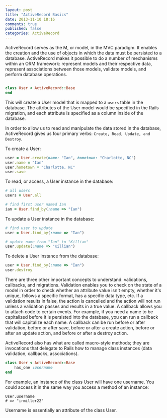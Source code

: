 ```yaml
---
layout: post
title: "ActiveRecord Basics"
date: 2013-11-10 18:16
comments: true
published: false
categories: ActiveRecord
---
```


ActiveRecord serves as the M, or model, in the MVC paradigm.  It enables the creation and the use of objects in which the data must be persisted to a database.  ActiveRecord makes it possible to do a number of mechanisms within an ORM framework: represent models and their respective data, represent associations between those models, validate models, and perform database operations.

```ruby User Model

class User < ActiveRecord::Base
end
```

This will create a User model that is mapped to a `users` table in the database.  The attributes of the User model would be specified in the Rails migration, and each attribute is specified as a column inside of the database.  

In order to allow us to read and manipulate the data stored in the database, ActiveRecord gives us four primary verbs: `Create, Read, Update, and Destroy`.

To create a User:
```ruby Create User
user = User.create(name: "Ian", hometown: "Charlotte, NC")
user.name = "Ian"
user.hometown = "Charlotte, NC"
user.save
```

To read, or access, a User instance in the database:
```ruby Read User
# all users
users = User.all

# find first user named Ian
ian = User.find_by(:name => "Ian")
```

To update a User instance in the database:
```ruby Update User
# find user to update
user = User.find_by(:name => "Ian")

# update name from "Ian" to "Killian"
user.update(:name => "Killian")
```

To delete a User instance from the database:
```ruby Delete User
user = User.find_by(:name => "Ian")
user.destroy
```

There are three other important concepts to understand: validations, callbacks, and migrations.  Validation enables you to check on the state of a model in order to check whether an attribute value isn't empty, whether it's unique, follows a specific format, has a specific data type, etc.  If a validation results in false, the action is cancelled and the action will not run unless a validation passes and results in a true value.  A callback allows you to attach code to certain events.  For example, if you need a name to be capitalized before it is persisted into the database, you can run a callback that will capitalize each name.  A callback can be run before or after validation, before or after save, before or after a create action, before or after an update action, and before or after a destroy action.  

ActiveRecord also has what are called macro-style methods; they are invocations that delegate to Rails how to manage class instances (data validation, callbacks, associations).  

```ruby User Relationship Declarations
class User < ActiveRecord::Base
	has_one :username
end
```

For example, an instance of the class User will have one username.  You could access it in the same way you access a method of an instance:

```
User.username 
# => "irmiller22"
```

Username is essentially an attribute of the class User.